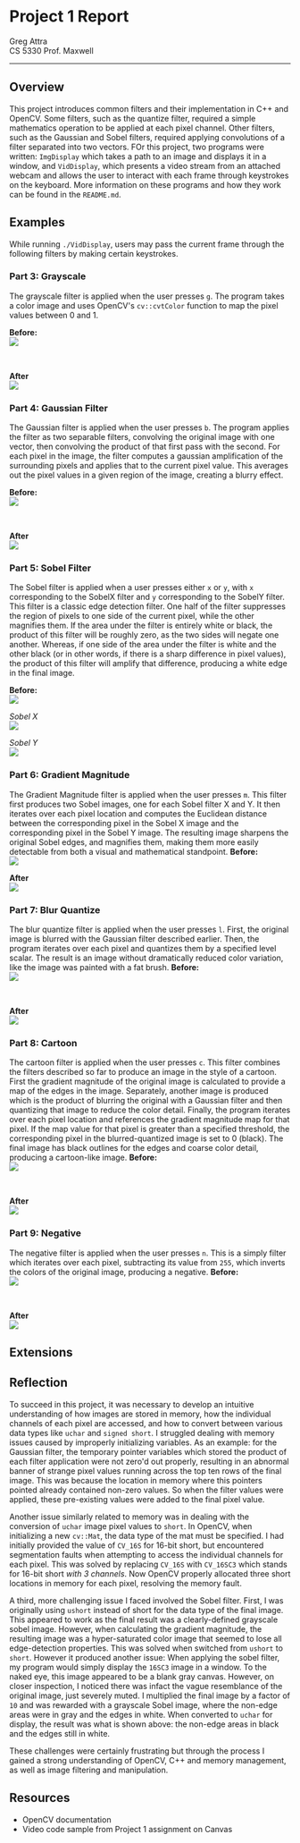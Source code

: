 # Project 1 Report
Greg Attra <br>
CS 5330 Prof. Maxwell

---

## Overview
This project introduces common filters and their implementation in C++ and OpenCV. Some filters, such as the quantize filter, required a simple mathematics operation to be applied at each pixel channel. Other filters, such as the Gaussian and Sobel filters, required applying convolutions of a filter separated into two vectors. FOr this project, two programs were written: `ImgDisplay` which takes a path to an image and displays it in a window, and `VidDisplay`, which presents a video stream from an attached webcam and allows the user to interact with each frame through keystrokes on the keyboard. More information on these programs and how they work can be found in the `README.md`.

## Examples

While running `./VidDisplay`, users may pass the current frame through the following filters by making certain keystrokes.

### Part 3: Grayscale
The grayscale filter is applied when the user presses `g`. The program takes a color image and uses OpenCV's `cv::cvtColor` function to map the pixel values between 0 and 1.

**Before:**
<br>
<img src="images/examples/gs_before.jpg"/>

<br>

**After**
<br>
<img src="images/examples/gs_after.jpg"/>

### Part 4: Gaussian Filter
The Gaussian filter is applied when the user presses `b`. The program applies the filter as two separable filters, convolving the original image with one vector, then convolving the product of that first pass with the second. For each pixel in the image, the filter computes a gaussian amplification of the surrounding pixels and applies that to the current pixel value. This averages out the pixel values in a given region of the image, creating a blurry effect.

**Before:**
<br>
<img src="images/examples/cat.jpeg"/>

<br>

**After**
<br>
<img src="images/examples/blur_after.png"/>

### Part 5: Sobel Filter
The Sobel filter is applied when a user presses either `x` or `y`, with `x` corresponding to the SobelX filter and `y` corresponding to the SobelY filter. This filter is a classic edge detection filter. One half of the filter suppresses the region of pixels to one side of the current pixel, while the other magnifies them. If the area under the filter is entirely white or black, the product of this filter will be roughly zero, as the two sides will negate one another. Whereas, if one side of the area under the filter is white and the other black (or in other words, if there is a sharp difference in pixel values), the product of this filter will amplify that difference, producing a white edge in the final image.

**Before:**
<br>
<img src="images/examples/sudoku.jpeg"/>

*Sobel X*
<br>
<img src="images/examples/sobelX_after.png"/>

*Sobel Y*
<br>
<img src="images/examples/sobelY_after.png"/>

### Part 6: Gradient Magnitude
The Gradient Magnitude filter is applied when the user presses `m`. This filter first produces two Sobel images, one for each Sobel filter X and Y. It then iterates over each pixel location and computes the Euclidean distance between the corresponding pixel in the Sobel X image and the corresponding pixel in the Sobel Y image. The resulting image sharpens the original Sobel edges, and magnifies them, making them more easily detectable from both a visual and mathematical standpoint.
**Before:**
<br>
<img src="images/examples/sudoku.jpeg"/>

**After**
<br>
<img src="images/examples/magnitude_after.png"/>

### Part 7: Blur Quantize
The blur quantize filter is applied when the user presses `l`. First, the original image is blurred with the Gaussian filter described earlier. Then, the program iterates over each pixel and quantizes them by a specified level scalar. The result is an image without dramatically reduced color variation, like the image was painted with a fat brush.
**Before:**
<br>
<img src="images/examples/dog.jpeg"/>

<br>

**After**
<br>
<img src="images/examples/bq_after.png"/>

### Part 8: Cartoon
The cartoon filter is applied when the user presses `c`. This filter combines the filters described so far to produce an image in the style of a cartoon. First the gradient magnitude of the original image is calculated to provide a map of the edges in the image. Separately, another image is produced which is the product of blurring the original with a Gaussian filter and then quantizing that image to reduce the color detail. Finally, the program iterates over each pixel location and references the gradient magnitude map for that pixel. If the map value for that pixel is greater than a specified threshold, the corresponding pixel in the blurred-quantized image is set to 0 (black). The final image has black outlines for the edges and coarse color detail, producing a cartoon-like image.
**Before:**
<br>
<img src="images/examples/building.jpeg"/>

<br>

**After**
<br>
<img src="images/examples/cartoon_after.png"/>

### Part 9: Negative
The negative filter is applied when the user presses `n`. This is a simply filter which iterates over each pixel, subtracting its value from `255`, which inverts the colors of the original image, producing a negative.
**Before:**
<br>
<img src="images/examples/cat.jpeg"/>

<br>

**After**
<br>
<img src="images/examples/negative_after.jpg"/>


## Extensions

## Reflection
To succeed in this project, it was necessary to develop an intuitive understanding of how images are stored in memory, how the individual channels of each pixel are accessed, and how to convert between various data types like `uchar` and `signed short`. I struggled dealing with memory issues caused by improperly initializing variables. As an example: for the Gaussian filter, the temporary pointer variables which stored the product of each filter application were not zero'd out properly, resulting in an abnormal banner of strange pixel values running across the top ten rows of the final image. This was because the location in memory where this pointers pointed already contained non-zero values. So when the filter values were applied, these pre-existing values were added to the final pixel value.

Another issue similarly related to memory was in dealing with the conversion of `uchar` image pixel values to `short`. In OpenCV, when initializing a new `cv::Mat`, the data type of the mat must be specified. I had initially provided the value of `CV_16S` for 16-bit short, but encountered segmentation faults when attempting to access the individual channels for each pixel. This was solved by replacing `CV_16S` with `CV_16SC3` which stands for 16-bit short *with 3 channels*. Now OpenCV properly allocated three short locations in memory for each pixel, resolving the memory fault.

A third, more challenging issue I faced involved the Sobel filter. First, I was originally using `ushort` instead of short for the data type of the final image. This appeared to work as the final result was a clearly-defined grayscale sobel image. However, when calculating the gradient magnitude, the resulting image was a hyper-saturated color image that seemed to lose all edge-detection properties. This was solved when switched from `ushort` to `short`. However it produced another issue: When applying the sobel filter, my program would simply display the `16SC3` image in a window. To the naked eye, this image appeared to be a blank gray canvas. However, on closer inspection, I noticed there was infact the vague resemblance of the original image, just severely muted. I multiplied the final image by a factor of `10` and was rewarded with a grayscale Sobel image, where the non-edge areas were in gray and the edges in white. When converted to `uchar` for display, the result was what is shown above: the non-edge areas in black and the edges still in white.

These challenges were certainly frustrating but through the process I gained a strong understanding of OpenCV, C++ and memory management, as well as image filtering and manipulation.

## Resources
- OpenCV documentation
- Video code sample from Project 1 assignment on Canvas